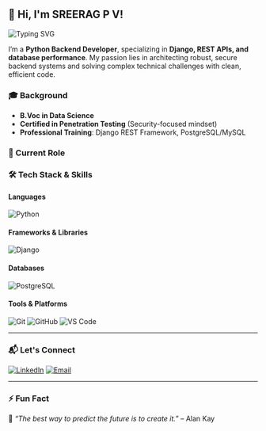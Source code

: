 ## 👋 Hi, I'm SREERAG P V!

![Typing SVG](https://readme-typing-svg.herokuapp.com?color=%2336BCF7&size=22&vCenter=true&width=800&lines=Python+Backend+Developer+@Nthindex;Django+%7C+DRF+%7C+API+Development;Database+Optimization+%7C+Security+Best+Practices;Building+Scalable+Backend+Systems!🚀)

I’m a **Python Backend Developer**, specializing in **Django, REST APIs, and database performance**. My passion lies in architecting robust, secure backend systems and solving complex technical challenges with clean, efficient code.

### 🎓 Background
- **B.Voc in Data Science**  
- **Certified in Penetration Testing** (Security-focused mindset)  
- **Professional Training**: Django REST Framework, PostgreSQL/MySQL  

### 💼 Current Role  





### 🛠️ Tech Stack & Skills

#### **Languages**
![Python](https://img.shields.io/badge/-Python-3776AB?style=flat&logo=python&logoColor=white)

#### **Frameworks & Libraries**
![Django](https://img.shields.io/badge/-Django-092E20?style=flat&logo=django&logoColor=white)



#### **Databases**
![PostgreSQL](https://img.shields.io/badge/-PostgreSQL-336791?style=flat&logo=postgresql&logoColor=white) 

#### **Tools & Platforms**
![Git](https://img.shields.io/badge/-Git-F05032?style=flat&logo=git&logoColor=white) ![GitHub](https://img.shields.io/badge/-GitHub-181717?style=flat&logo=github&logoColor=white) ![VS Code](https://img.shields.io/badge/-VS%20Code-007ACC?style=flat&logo=visual-studio-code&logoColor=white)

---



### 📬 Let's Connect
[![LinkedIn](https://img.shields.io/badge/-LinkedIn-0077B5?style=flat&logo=linkedin&logoColor=white)](https://www.linkedin.com/in/sreeragpv/) 
[![Email](https://img.shields.io/badge/-Gmail-D14836?style=flat&logo=gmail&logoColor=white)](mailto:sreeragpv921@gmail.com)

---

### ⚡ Fun Fact
🚀 *“The best way to predict the future is to create it.”* – Alan Kay
